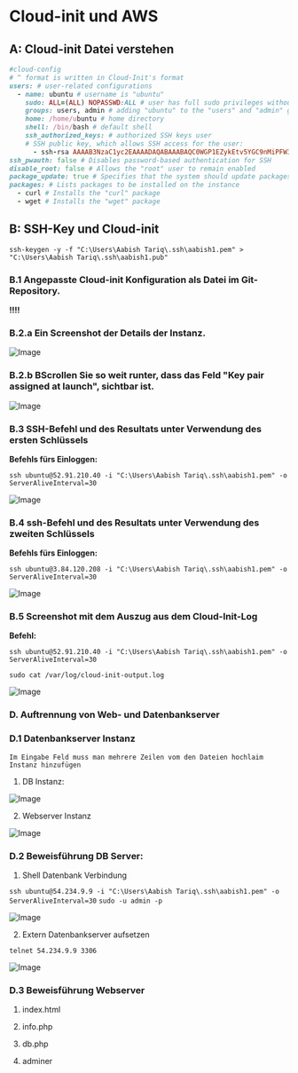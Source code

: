 # Cloud-init und AWS
## A: Cloud-init Datei verstehen
~~~~ruby
#cloud-config
# ^ format is written in Cloud-Init's format
users: # user-related configurations
  - name: ubuntu # username is "ubuntu"
    sudo: ALL=(ALL) NOPASSWD:ALL # user has full sudo privileges without requiring a password
    groups: users, admin # adding "ubuntu" to the "users" and "admin" groups
    home: /home/ubuntu # home directory
    shell: /bin/bash # default shell
    ssh_authorized_keys: # authorized SSH keys user
    # SSH public key, which allows SSH access for the user:
      - ssh-rsa AAAAB3NzaC1yc2EAAAADAQABAAABAQC0WGP1EZykEtv5YGC9nMiPFW3U3DmZNzKFO5nEu6uozEHh4jLZzPNHSrfFTuQ2GnRDSt+XbOtTLdcj26+iPNiFoFha42aCIzYjt6V8Z+SQ9pzF4jPPzxwXfDdkEWylgoNnZ+4MG1lNFqa8aO7F62tX0Yj5khjC0Bs7Mb2cHLx1XZaxJV6qSaulDuBbLYe8QUZXkMc7wmob3PM0kflfolR3LE7LResIHWa4j4FL6r5cQmFlDU2BDPpKMFMGUfRSFiUtaWBNXFOWHQBC2+uKmuMPYP4vJC9sBgqMvPN/X2KyemqdMvdKXnCfrzadHuSSJYEzD64Cve5Zl9yVvY4AqyBD aws-key       
ssh_pwauth: false # Disables password-based authentication for SSH
disable_root: false # Allows the "root" user to remain enabled
package_update: true # Specifies that the system should update packages when the instance is initialized
packages: # Lists packages to be installed on the instance
  - curl # Installs the "curl" package
  - wget # Installs the "wget" package
~~~~

## B: SSH-Key und Cloud-init

```ssh-keygen -y -f "C:\Users\Aabish Tariq\.ssh\aabish1.pem" > "C:\Users\Aabish Tariq\.ssh\aabish1.pub"```

### B.1 Angepasste Cloud-init Konfiguration als Datei im Git-Repository.

<b>!!!!</b> 

### B.2.a Ein Screenshot der Details der Instanz.

![Image](https://github.com/aabishtkhh/m346-aabish/blob/main/KN03/Images/KN03B-Screenshot-Instance.png)

### B.2.b BScrollen Sie so weit runter, dass das Feld "Key pair assigned at launch", sichtbar ist.
![Image](https://github.com/aabishtkhh/m346-aabish/blob/main/KN03/Images/KN03B-Screenshot-Instance-Key-Value.png)

### B.3 SSH-Befehl und des Resultats unter Verwendung des ersten Schlüssels
<b>Befehls fürs Einloggen:</b> 

```ssh ubuntu@52.91.210.40 -i "C:\Users\Aabish Tariq\.ssh\aabish1.pem" -o ServerAliveInterval=30```

![Image](https://github.com/aabishtkhh/m346-aabish/blob/main/KN03/Images/KN03B-Screenshot-SSH-Befehl-erste-Schlüssel.png)

### B.4 ssh-Befehl und des Resultats unter Verwendung des zweiten Schlüssels
<b>Befehls fürs Einloggen:</b>

```ssh ubuntu@3.84.120.208 -i "C:\Users\Aabish Tariq\.ssh\aabish1.pem" -o ServerAliveInterval=30```

![Image](https://github.com/aabishtkhh/m346-aabish/blob/main/KN03/Images/KN03B-Screenshot-SSH-Befehl-zweite-Schlüssel.png)

### B.5 Screenshot mit dem Auszug aus dem Cloud-Init-Log
<b>Befehl:</b>

```ssh ubuntu@52.91.210.40 -i "C:\Users\Aabish Tariq\.ssh\aabish1.pem" -o ServerAliveInterval=30```

```sudo cat /var/log/cloud-init-output.log```

![Image](https://github.com/aabishtkhh/m346-aabish/blob/main/KN03/Images/KN03B-Screenshot-Auszug-Cloud-Init-Log.png)

### D. Auftrennung von Web- und Datenbankserver

### D.1  Datenbankserver Instanz

```Im Eingabe Feld muss man mehrere Zeilen vom den Dateien hochlaim Instanz hinzufügen```
1. DB Instanz:

![Image](https://github.com/aabishtkhh/m346-aabish/blob/main/KN03/Images/KN03-DB-Instanz.png)

2. Webserver Instanz

![Image](https://github.com/aabishtkhh/m346-aabish/blob/main/KN03/Images/KN03-Webserver-Instanz.png)

### D.2 Beweisführung DB Server:
1. Shell Datenbank Verbindung

```ssh ubuntu@54.234.9.9 -i "C:\Users\Aabish Tariq\.ssh\aabish1.pem" -o ServerAliveInterval=30```
```sudo -u admin -p```

![Image](https://github.com/aabishtkhh/m346-aabish/blob/main/KN03/Images/KN03-CLI-Foto.png)

2. Extern Datenbankserver aufsetzen

```telnet 54.234.9.9 3306```

![Image](https://github.com/aabishtkhh/m346-aabish/blob/main/KN03/Images/KN03-extern-DB-Severs.png)

### D.3 Beweisführung Webserver
1. index.html

2. info.php

3. db.php

4. adminer
